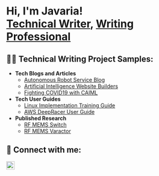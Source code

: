 <h1>Hi, I'm Javaria! <br/><a href="https://github.com/javyNadeem1">Technical Writer</a>, <a href="https://www.linkedin.com/in/javaria-nadeem/">Writing Professional</a></h1>

<h2>👨‍💻 Technical Writing Project Samples:</h2>

- <b>Tech Blogs and Articles</b>
  - [Autonomous Robot Service Blog](https://github.com/javyNadeem/Algorithms-Practice)
  - [Artificial Intelligence Website Builders](https://github.com/javyNadeem/AD_PS)
  - [Fighting COVID19 with CAIML](https://github.com/javyNadeem/AD_PS)
- <b>Tech User Guides</b>
  - [Linux Implementation Training Guide](https://github.com/javyNadeem/Sentinel-Lab)
  - [AWS DeepRacer User Guide](https://github.com/javyNadeem/Jwipe.PowerShell)
- <b>Published Research</b>
  - [RF MEMS Switch](https://github.com/javyNadeem/Package-Delivery-Pathfinding-Algorithm)
  - [RF MEMS Varactor](https://github.com/javyNadeem/Package-Delivery-Pathfinding-Algorithm)

<h2> 🤳 Connect with me:</h2>

[<img align="left" alt="JoshMadakor | LinkedIn" width="22px" src="https://cdn.jsdelivr.net/npm/simple-icons@v3/icons/linkedin.svg" />][linkedin]

[linkedin]: [https://linkedin.com/in/javaria-nadeem-5294a547/]

<!--
**joshmadakor1/joshmadakor1** is a ✨ _special_ ✨ repository because its `README.md` (this file) appears on your GitHub profile.

Here are some ideas to get you started:

- 🔭 I’m currently working on ...
- 🌱 I’m currently learning ...
- 👯 I’m looking to collaborate on ...
- 🤔 I’m looking for help with ...
- 💬 Ask me about ...
- 📫 How to reach me: ...
- 😄 Pronouns: ...
- ⚡ Fun fact: ...
-->
